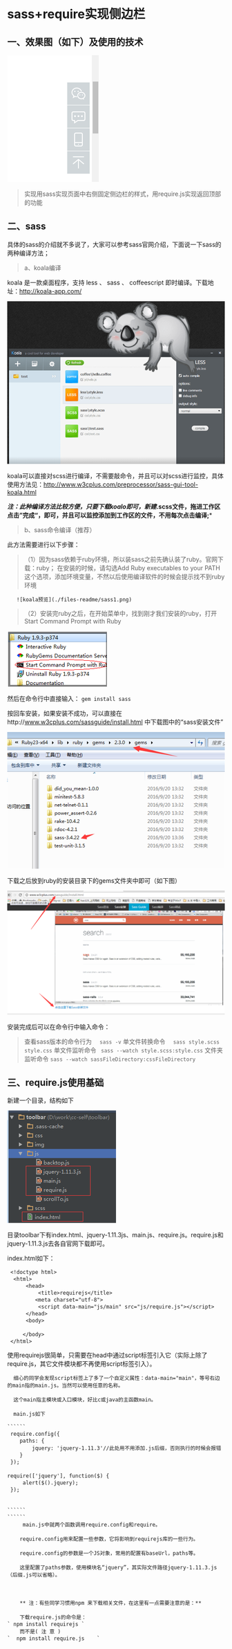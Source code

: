# sass+require实现侧边栏

## 一、效果图（如下）及使用的技术

![项目预览](./files-readme/xiaoguotu.png)

>  实现用sass实现页面中右侧固定侧边栏的样式，用require.js实现返回顶部的功能

## 二、sass

  具体的sass的介绍就不多说了，大家可以参考sass官网介绍，下面说一下sass的两种编译方法；

> a、koala编译

  koala 是一款桌面程序，支持 less 、 sass 、 coffeescript 即时编译。下载地址：http://koala-app.com/

  ![koala预览](./files-readme/koala.png)

  koala可以直接对scss进行编译，不需要敲命令，并且可以对scss进行监控，具体使用方法见：http://www.w3cplus.com/preprocessor/sass-gui-tool-koala.html

  ***注：此种编译方法比较方便，只要下载koalo即可，新建*.scss文件，拖进工作区点击”完成“，即可，并且可以监控添加到工作区的文件，不用每次点击编译;***

> b、sass命令编译（推荐）

  此方法需要进行以下步骤：
>（1）因为sass依赖于ruby环境，所以装sass之前先确认装了ruby。官网下载：ruby；
        在安装的时候，请勾选Add Ruby executables to your PATH这个选项，添加环境变量，不然以后使用编译软件的时候会提示找不到ruby环境

       ![koala预览](./files-readme/sass1.png)

>（2）安装完ruby之后，在开始菜单中，找到刚才我们安装的ruby，打开Start Command Prompt with Ruby

![koala预览](./files-readme/sass.png)


  然后在命令行中直接输入：
` gem install sass `

  按回车安装，如果安装不成功，可以直接在http://www.w3cplus.com/sassguide/install.html 中下载图中的“sass安装文件”

  ![koala预览](./files-readme/sassdownload1.png)

   下载之后放到ruby的安装目录下的gems文件夹中即可（如下图）

![koala预览](./files-readme/sassDownload.png)

 安装完成后可以在命令行中输入命令：

  > 查看sass版本的命令行为
`  sass -v`
 > 单文件转换命令
`   sass style.scss style.css `
> 单文件监听命令
`  sass --watch style.scss:style.css `
> 文件夹监听命令
` sass --watch sassFileDirectory:cssFileDirectory `

## 三、require.js使用基础

新建一个目录，结构如下

![koala预览](./files-readme/files.png)

 目录toolbar下有index.html、jquery-1.11.3js、main.js、require.js。require.js和jquery-1.11.3.js去各自官网下载即可。

index.html如下：

`````
 <!doctype html>
  <html>
      <head>
          <title>requirejs</title>
         <meta charset="utf-8">
          <script data-main="js/main" src="js/require.js"></script>
      </head>
      <body>

     </body>
 </html>

`````
  使用requirejs很简单，只需要在head中通过script标签引入它（实际上除了require.js，其它文件模块都不再使用script标签引入）。


      细心的同学会发现script标签上了多了一个自定义属性：data-main="main"，等号右边的main指的main.js。当然可以使用任意的名称。

      这个main指主模块或入口模块，好比c或java的主函数main。

      main.js如下
 ```````
 ``````
  require.config({
     paths: {
         jquery: 'jquery-1.11.3'//此处用不用添加.js后缀，否则执行的时候会报错
     }
  });

 require(['jquery'], function($) {
      alert($().jquery);
  });


``````
``````
      main.js中就两个函数调用require.config和require。

     require.config用来配置一些参数，它将影响到requirejs库的一些行为。

     require.config的参数是一个JS对象，常用的配置有baseUrl，paths等。

     这里配置了paths参数，使用模块名“jquery”，其实际文件路径jquery-1.11.3.js（后缀.js可以省略）。



     ** 注：有些同学习惯用npm 来下载相关文件，在这里有一点需要注意的是：**

     下载require.js的命令是：
` npm install requirejs `
     而不是( 注 意 )
`  npm install require.js    `


